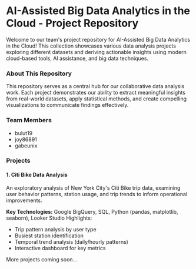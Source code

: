 # AI-Assisted Big Data Analytics in the Cloud - Project Repository

Welcome to our team's project repository for AI-Assisted Big Data Analytics in the Cloud! This collection showcases various data analysis projects exploring different datasets and deriving actionable insights using modern cloud-based tools, AI assistance, and big data techniques.

### About This Repository
This repository serves as a central hub for our collaborative data analysis work. Each project demonstrates our ability to extract meaningful insights from real-world datasets, apply statistical methods, and create compelling visualizations to communicate findings effectively.

### Team Members
- bulut19
- joy86891
- gabeunix

### Projects
#### 1. Citi Bike Data Analysis
An exploratory analysis of New York City's Citi Bike trip data, examining user behavior patterns, station usage, and trip trends to inform operational improvements.

**Key Technologies:** Google BigQuery, SQL, Python (pandas, matplotlib, seaborn), Looker Studio
Highlights:
- Trip pattern analysis by user type
- Busiest station identification
- Temporal trend analysis (daily/hourly patterns)
- Interactive dashboard for key metrics

More projects coming soon...
